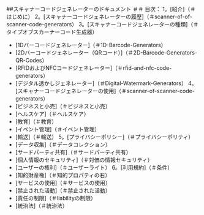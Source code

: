 ##スキャナーコードジェネレーターのドキュメント
＃＃ 目次：
1。[紹介]（＃はじめに）
2。[スキャナーコードジェネレーターの履歴]（＃scanner-of-of-scanner-code-generators）
3。[スキャナーコードジェネレーターの種類]（＃タイプオブスカーナーコード生成器）
-  [1Dバーコードジェネレーター]（＃1D-Barcode-Generators）
-  [2Dバーコードジェネレーター（QRコード）]（＃2D-Barcode-Generators-QR-Codes）
-  [RFIDおよびNFCコードジェネレーター]（＃rfid-and-nfc-code-generators）
-  [デジタル透かしジェネレーター]（＃Digital-Watermark-Generators）
4。[スキャナーコードジェネレーターの使用]（＃scanner-of-scanner-code-generators）
-  [ビジネスと小売]（＃ビジネスと小売）
-  [ヘルスケア]（＃ヘルスケア）
-  [教育]（＃教育）
-  [イベント管理]（＃イベント管理）
-  [輸送]（＃輸送）
5。[プライバシーポリシー]（＃プライバシーポリティ）
-  [データ収集]（＃データコレクション）
-  [サードパーティ共有]（＃サードパーティ共有）
-  [個人情報のセキュリティ]（＃対価の情報セキュリティ）
-  [ユーザーの権利]（＃ユーザーライト）
6。[利用規約]（＃条件）
-  [知的財産権]（＃知的プロパティの右）
-  [サービスの使用]（＃サービスの使用）
-  [禁止された活動]（＃禁止された活動）
-  [責任の制限]（＃liabilityの制限）
-  [統治法]（＃統治法）